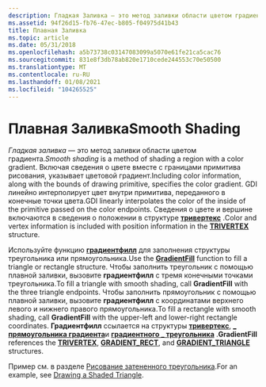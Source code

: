 ```yaml
---
description: Гладкая Заливка — это метод заливки области цветом градиента.
ms.assetid: 94f26d15-fb76-47ec-b805-f04975d41b43
title: Плавная Заливка
ms.topic: article
ms.date: 05/31/2018
ms.openlocfilehash: a5b73738c03147083099a5070e61fe21ca5cac76
ms.sourcegitcommit: 831e8f3db78ab820e1710cede244553c70e50500
ms.translationtype: MT
ms.contentlocale: ru-RU
ms.lasthandoff: 01/08/2021
ms.locfileid: "104265525"
---
```

# <a name="smooth-shading"></a><span data-ttu-id="9ef78-103">Плавная Заливка</span><span class="sxs-lookup"><span data-stu-id="9ef78-103">Smooth Shading</span></span>

<span data-ttu-id="9ef78-104">*Гладкая заливка* — это метод заливки области цветом градиента.</span><span class="sxs-lookup"><span data-stu-id="9ef78-104">*Smooth shading* is a method of shading a region with a color gradient.</span></span> <span data-ttu-id="9ef78-105">Включая сведения о цвете вместе с границами примитива рисования, указывает цветовой градиент.</span><span class="sxs-lookup"><span data-stu-id="9ef78-105">Including color information, along with the bounds of drawing primitive, specifies the color gradient.</span></span> <span data-ttu-id="9ef78-106">GDI линейно интерполирует цвет внутри примитива, переданного в конечные точки цвета.</span><span class="sxs-lookup"><span data-stu-id="9ef78-106">GDI linearly interpolates the color of the inside of the primitive passed on the color endpoints.</span></span> <span data-ttu-id="9ef78-107">Сведения о цвете и вершине включаются в сведения о положении в структуре [**тривертекс**](/windows/desktop/api/Wingdi/ns-wingdi-trivertex) .</span><span class="sxs-lookup"><span data-stu-id="9ef78-107">Color and vertex information is included with position information in the [**TRIVERTEX**](/windows/desktop/api/Wingdi/ns-wingdi-trivertex) structure.</span></span>

<span data-ttu-id="9ef78-108">Используйте функцию [**градиентфилл**](/windows/desktop/api/WinGdi/nf-wingdi-gradientfill) для заполнения структуры треугольника или прямоугольника.</span><span class="sxs-lookup"><span data-stu-id="9ef78-108">Use the [**GradientFill**](/windows/desktop/api/WinGdi/nf-wingdi-gradientfill) function to fill a triangle or rectangle structure.</span></span> <span data-ttu-id="9ef78-109">Чтобы заполнить треугольник с помощью плавной заливки, вызовите **градиентфилл** с тремя конечными точками треугольника.</span><span class="sxs-lookup"><span data-stu-id="9ef78-109">To fill a triangle with smooth shading, call **GradientFill** with the three triangle endpoints.</span></span> <span data-ttu-id="9ef78-110">Чтобы заполнить прямоугольник с помощью плавной заливки, вызовите **градиентфилл** с координатами верхнего левого и нижнего правого прямоугольника.</span><span class="sxs-lookup"><span data-stu-id="9ef78-110">To fill a rectangle with smooth shading, call **GradientFill** with the upper-left and lower-right rectangle coordinates.</span></span> <span data-ttu-id="9ef78-111">**Градиентфилл** ссылается на структуры [**тривертекс**](/windows/desktop/api/Wingdi/ns-wingdi-trivertex), [**\_ прямоугольника градиента**](/windows/desktop/api/Wingdi/ns-wingdi-gradient_rect)и [**градиентного \_ треугольника**](/windows/desktop/api/Wingdi/ns-wingdi-gradient_triangle) .</span><span class="sxs-lookup"><span data-stu-id="9ef78-111">**GradientFill** references the [**TRIVERTEX**](/windows/desktop/api/Wingdi/ns-wingdi-trivertex), [**GRADIENT\_RECT**](/windows/desktop/api/Wingdi/ns-wingdi-gradient_rect), and [**GRADIENT\_TRIANGLE**](/windows/desktop/api/Wingdi/ns-wingdi-gradient_triangle) structures.</span></span>

<span data-ttu-id="9ef78-112">Пример см. в разделе [Рисование затененного треугольника](drawing-a-shaded-triangle.md).</span><span class="sxs-lookup"><span data-stu-id="9ef78-112">For an example, see [Drawing a Shaded Triangle](drawing-a-shaded-triangle.md).</span></span>

 

 



